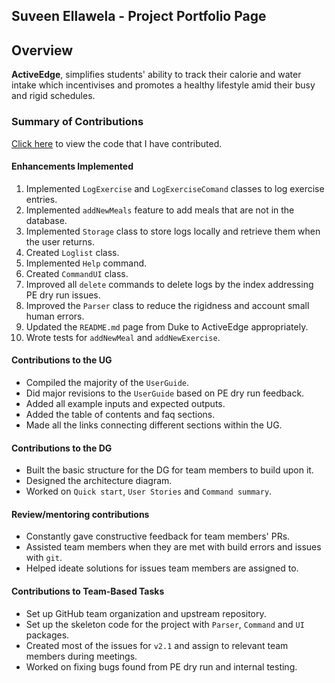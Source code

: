 ## Suveen Ellawela  - Project Portfolio Page

## Overview
**ActiveEdge**, simplifies students' ability to track their calorie and water intake which
incentivises and promotes a healthy lifestyle amid their busy and rigid schedules.

### Summary of Contributions
[Click here](https://nus-cs2113-ay2324s2.github.io/tp-dashboard/?search=suveene&breakdown=true&sort=groupTitle%20dsc&sortWithin=title&since=2024-02-23&timeframe=commit&mergegroup=&groupSelect=groupByRepos&checkedFileTypes=docs~functional-code~test-code~other) to view the code that I have contributed.

#### Enhancements Implemented
1. Implemented `LogExercise` and `LogExerciseComand` classes to log exercise entries.   
2. Implemented `addNewMeals` feature to add meals that are not in the database.     
3. Implemented `Storage` class to store logs locally and retrieve them when
the user returns.   
4. Created `Loglist` class.    
5. Implemented `Help` command.
6. Created `CommandUI` class.
7. Improved all `delete` commands to delete logs by the index addressing PE dry run issues.   
8. Improved the `Parser` class to reduce the rigidness and account small human errors.     
9. Updated the `README.md` page from Duke to ActiveEdge appropriately.         
10. Wrote tests for `addNewMeal` and `addNewExercise`.

#### Contributions to the UG
- Compiled the majority of the `UserGuide`.   
- Did major revisions to the `UserGuide` based on PE dry run feedback.    
- Added all example inputs and expected outputs.  
- Added the table of contents and faq sections.   
- Made all the links connecting different sections within the UG.

#### Contributions to the DG
- Built the basic structure for the DG for team members to build upon it.
- Designed the architecture diagram.  
- Worked on `Quick start`, `User Stories` and `Command summary`.

#### Review/mentoring contributions
- Constantly gave constructive feedback for team members' PRs.
- Assisted team members when they are met with build errors and issues with `git`.    
- Helped ideate solutions for issues team members are assigned to.

#### Contributions to Team-Based Tasks
- Set up GitHub team organization and upstream repository.    
- Set up the skeleton code for the project with `Parser`, `Command` and `UI` packages.  
- Created most of the issues for `v2.1` and assign to relevant team members during meetings.  
- Worked on fixing bugs found from PE dry run and internal testing.
